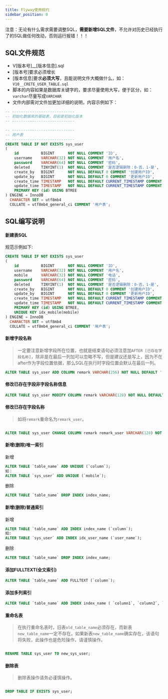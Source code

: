 ```yaml
---
title: Flyway使用规约
sidebar_position: 0
---
```


注意：无论有什么需求需要调整SQL，**需要新增SQL文件**，不允许对历史已经执行了的SQL做任何改动，否则运行报错！！！

## SQL文件规范

- V[版本号]__[版本信息].sql
- [版本号]要求必须增长
- [版本信息]要求**必须大写**，且能说明文件大概做什么，如：`V10__CRETE_USER_TABLE.sql`
- 脚本的内容如果是数据库关键字的，要求尽量使用大写，便于区分，如：`varchar`尽量写成`VARCHAR`
- 文件内部需对文件加更加详细的说明，内容示例如下：
```sql
-- ----------------------------
-- 初始化数据库的基础表，目前是初始化版本
-- ----------------------------

-- ----------------------------
-- 用户表
-- ----------------------------
CREATE TABLE IF NOT EXISTS sys_user
(
    id          BIGINT      NOT NULL COMMENT 'ID',
    username    VARCHAR(32) NOT NULL COMMENT '用户名',
    password    VARCHAR(64) NOT NULL COMMENT '密码',
    deleted     TINYINT(1)  NOT NULL COMMENT '是否逻辑删除：0-否，1-是',
    create_by   BIGINT      NOT NULL DEFAULT 0 COMMENT '创建用户ID',
    update_by   BIGINT      NOT NULL DEFAULT 0 COMMENT '更新用户ID',
    create_time TIMESTAMP   NOT NULL DEFAULT CURRENT_TIMESTAMP COMMENT '创建时间',
    update_time TIMESTAMP   NOT NULL DEFAULT CURRENT_TIMESTAMP COMMENT '更新时间',
    PRIMARY KEY (id) USING BTREE
) ENGINE = InnoDB
  CHARACTER SET = utf8mb4
  COLLATE = utf8mb4_general_ci COMMENT '用户表';
```

## SQL编写说明

#### 新建表SQL

规范示例如下:
```sql
CREATE TABLE IF NOT EXISTS sys_user
(
    id          BIGINT      NOT NULL COMMENT 'ID',
    username    VARCHAR(32) NOT NULL COMMENT '用户名',
    mobile      VARCHAR(32) NOT NULL COMMENT '电话',
    password    VARCHAR(64) NOT NULL COMMENT '密码',
    deleted     TINYINT(1)  NOT NULL COMMENT '是否逻辑删除：0-否，1-是',
    create_by   BIGINT      NOT NULL DEFAULT 0 COMMENT '创建用户ID',
    update_by   BIGINT      NOT NULL DEFAULT 0 COMMENT '更新用户ID',
    create_time TIMESTAMP   NOT NULL DEFAULT CURRENT_TIMESTAMP COMMENT '创建时间',
    update_time TIMESTAMP   NOT NULL DEFAULT CURRENT_TIMESTAMP COMMENT '更新时间',
    PRIMARY KEY (id) USING BTREE,
    UNIQUE KEY idx_mobile(mobile)
) ENGINE = InnoDB
  CHARACTER SET = utf8mb4
  COLLATE = utf8mb4_general_ci COMMENT '用户表';
```

#### 新增字段名称

> 一定要注意新增字段所在位置，也就是结束语句必须注意加`AFTER [已存在字段名称]`，除非是在最后一列加可以忽略不写，但是建议还是写上，因为不在after作为字段位置依据，那么SQL在执行时字段位置会默认在最后一列。

```sql
ALTER TABLE sys_user ADD COLUMN remark VARCHAR(256) NOT NULL DEFAULT '' COMMENT '备注信息' AFTER password;
```

#### 修改已存在字段非字段名称信息

```sql
ALTER TABLE sys_user MODIFY COLUMN remark VARCHAR(128) NOT NULL DEFAULT '' COMMENT '备注信息';
```


#### 修改已存在字段名称

> 如将`remark`重命名为`remark_user`。

```sql

ALTER TABLE sys_user CHANGE COLUMN remark remark_user VARCHAR(128) NOT NULL DEFAULT '' COMMENT '备注信息';
```

#### 新增(删除)唯一索引

新增
```sql
ALTER TABLE `table_name` ADD UNIQUE (`column`);
如：
ALTER TABLE `sys_user` ADD UNIQUE (`mobile`);
```

删除
```sql
ALTER TABLE `table_name` DROP INDEX index_name;
```


#### 新增(删除)普通索引

新增

```sql
ALTER TABLE `table_name` ADD INDEX index_name (`column`);
如:
ALTER TABLE `sys_user` ADD INDEX idx_user_name (`user_name`);
```

删除
```sql
ALTER TABLE `table_name` DROP INDEX index_name;
```

#### 添加FULLTEXT(全文索引)

```sql
ALTER TABLE `table_name` ADD FULLTEXT (`column`);
```

#### 添加多列索引

```sql
ALTER TABLE `table_name` ADD INDEX index_name ( `column1`, `column2`, `column3` );
```

#### 重命名表

> 在执行重命名表时，旧表`old_table_name`必须存在，而新表`new_table_name`一定不存在。如果新表`new_table_name`确实存在，该语句将失败，此操作也是危险操作，请谨慎操作。

```sql

RENAME TABLE sys_user TO new_sys_user;
```

#### 删除表

> 删除表操作请务必谨慎操作。

```sql

DROP TABLE IF EXISTS sys_user;
```